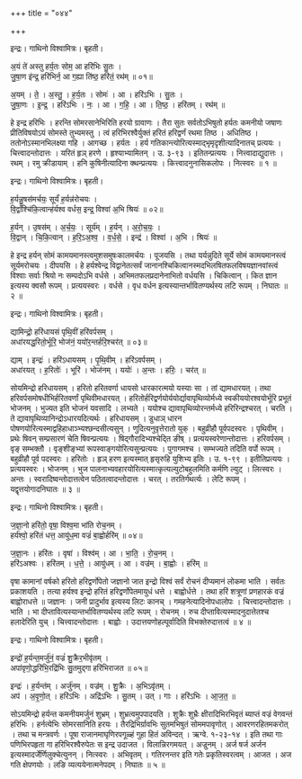 +++
title = "०४४"

+++


इन्द्रः। गाथिनो विश्वामित्रः। बृहती।

अ॒यं ते॑ अस्तु हर्य॒तः सोम॒ आ हरि॑भिः सु॒तः ।  
जु॒षा॒ण इ॑न्द्र॒ हरि॑भिर्न॒ आ ग॒ह्या ति॑ष्ठ॒ हरि॑तं॒ रथ॑म् ॥ ०१॥

अ॒यम् । ते॒ । अ॒स्तु॒ । ह॒र्य॒तः । सोमः॑ । आ । हरि॑ऽभिः । सु॒तः ।  
जु॒षा॒णः । इ॒न्द्र॒ । हरि॑ऽभिः । नः॒ । आ । ग॒हि॒ । आ । ति॒ष्ठ॒ । हरि॑तम् । रथ॑म् ॥

हे इन्द्र हरिभिः । हरन्ति सोमरसानेभिरिति हरयो ग्रावाणः । तैरा सुतः सर्वतोऽभिषुतो हर्यतः कमनीयो जषाणः प्रीतिविषयोऽयं सोमस्ते तुभ्यमस्तु । त्वं हरिभिरश्वैर्युक्तं हरितं हरिद्वर्णं रथमा तिष्ठ । अधितिष्ठ । ततोनोऽस्मानभिलक्ष्या गहि । आगच्छ । हर्यतः । हर्य गतिकान्त्योरित्यस्माद्भृमृदृशीत्यादिनातच् प्रत्ययः । चित्त्वादन्तोदात्तः । यरितं हृञ् हरणे । हृश्याभ्यामितन् । उ. ३-९३ । इतितन्प्रत्ययः । नित्त्वादाद्युदात्तः । रथम् । रमु क्रीडायाम् । हनि कुषिनीत्यादिना क्थन्प्रत्ययः । कित्त्वादनुनासिकलोपः । नित्स्वरः ॥ १ ॥

इन्द्रः। गाथिनो विश्वामित्रः। बृहती।

ह॒र्यन्नु॒षस॑मर्चयः॒ सूर्यं॑ ह॒र्यन्न॑रोचयः ।  
वि॒द्वाँश्चि॑कि॒त्वान्ह॑र्यश्व वर्धस॒ इन्द्र॒ विश्वा॑ अ॒भि श्रियः॑ ॥ ०२॥

ह॒र्यन् । उ॒षस॑म् । अ॒र्च॒यः॒ । सूर्य॑म् । ह॒र्यन् । अ॒रो॒च॒यः॒ ।  
वि॒द्वान् । चि॒कि॒त्वान् । ह॒रि॒ऽअ॒श्व॒ । व॒र्ध॒से॒ । इन्द्र॑ । विश्वा॑ । अ॒भि । श्रियः॑ ॥

हे इन्द्र हर्यन् सोमं कामयमानस्त्वमुशसमुषःकालमर्चयः । पूजयसि । तथा यर्यन्नुदिते सूर्ये सोमं कामयमानस्त्वं सूर्यमरोचयः । दीपयसि । हे हर्यश्वेन्द्र विद्वानेतत्सर्वं जानानश्चिकित्वानस्मदभिलषितफलविषयज्ञानवांस्त्वं विश्वाः सर्वाः श्रियो नः सम्पदोऽभि वर्धसे । अभिमतफलप्रदानेनाभितो वर्धयसि । चिकित्वान् । कित ज्ञान इत्यस्य क्वसौ रूपम् । प्रत्ययस्वरः । वर्धसे । वृध वर्धन इत्यस्यान्तर्भावितण्यर्थस्य लटि रूपम् । निघातः ॥ २ ॥

इन्द्रः। गाथिनो विश्वामित्रः। बृहती।

द्यामिन्द्रो॒ हरि॑धायसं पृथि॒वीं हरि॑वर्पसम् ।  
अधा॑रयद्ध॒रितो॒र्भूरि॒ भोज॑नं॒ ययो॑र॒न्तर्हरि॒श्चर॑त् ॥ ०३॥

द्याम् । इन्द्रः॑ । हरि॑ऽधायसम् । पृ॒थि॒वीम् । हरि॑ऽवर्पसम् ।  
अधा॑रयत् । ह॒रितोः॑ । भूरि॑ । भोज॑नम् । ययोः॑ । अ॒न्तः । हरिः॒ । चर॑त् ॥

सोयमिन्द्रो हरिधायसम् । हरितो हरितवर्णा धायसो धारकारत्मयो यस्याः सा । तां द्यामधारयत् । तथा हरिवर्पसमोषधीभिर्हरितवर्णां पृथिवीमधारयत् । हरितोर्हरिद्वर्णयोर्ययोर्द्यावापृथिव्योर्मध्ये स्वकीययोरश्वयोर्भूरि प्रभूतं भोजनम् । भुज्यत इति भोजनं यवसादि । लभ्यते । ययोश्च द्यावापृथिव्योरन्तर्मध्ये हरिरिन्द्रश्चरत् । चरति । ते द्यावापृथिव्यानिन्द्रोऽधारयदित्यर्थः । हरिधायसम् । डुधाञ् धारन पोषणयोरित्यस्माद्वहिहाधाञ्भ्यश्छन्दसीत्यसुन् । णुदित्यनुवृत्तेरातो युक् । बहुव्रीहौ पूर्वपदस्वरः । पृथिवीम् । प्रथेः षिवन् सम्प्रसारणं चेति षिवन्प्रत्ययः । षिद्गौरादिभ्यश्चेद्ति ङीष् । प्रत्ययस्वरेणान्तोदात्तः । हरिवर्पसम् । वृङ् सम्भक्तौ । वृङ्शीङ्भ्यां रूपस्वाङ्गयोरित्यसुन्प्रत्ययः । पुगागमश्च । सम्भज्यते तदिति वर्पो रूपम् । बहुव्रीहौ पूर्व पदस्वरः । हरितोः । हृञ् हरण इत्यस्मात् हृसृरुहि युशिभ्य इतिः । उ. १-९९ । इतीतिप्रत्ययः । प्रत्ययस्वरः । भोजनम् । भुज पालनाभ्यवहारयोरित्यस्मात्कृत्यल्युटोबहुलमिति कर्मणि ल्युट् । लित्स्वरः । अन्तः । स्वरादिष्वन्तोदात्तत्वेन पठितत्वादन्तोदात्तः । चरत् । तरतिर्गथर्त्यः । लेटि रूपम् । यद्वृत्तयोगादनिघातः ॥ ३ ॥

इन्द्रः। गाथिनो विश्वामित्रः। बृहती।

ज॒ज्ञा॒नो हरि॑तो॒ वृषा॒ विश्व॒मा भा॑ति रोच॒नम् ।  
हर्य॑श्वो॒ हरि॑तं धत्त॒ आयु॑ध॒मा वज्रं॑ बा॒ह्वोर्हरि॑म् ॥ ०४॥

ज॒ज्ञा॒नः । हरि॑तः । वृषा॑ । विश्व॑म् । आ । भा॒ति॒ । रो॒च॒नम् ।  
हरि॑ऽअश्वः । हरि॑तम् । ध॒त्ते॒ । आयु॑धम् । आ । वज्र॑म् । बा॒ह्वोः । हरि॑म् ॥

वृषा कामानां वर्षको हरितो हरिद्वर्णोपेतो जज्ञानो जात इन्द्रो विश्वं सर्वं रोचनं दीप्यमानं लोकमा भाति । सर्वतः प्रकाशयति । तत्या हर्यश्व इन्द्रो हरितं हरिद्वर्णोपेतमायुधं धत्ते । बाह्वोर्धत्ते । तथा हरिं शत्रूणां प्रणहारकं वज्रं बाह्वोराधत्ते ॥ जज्ञानः । जनी प्रादुर्भाव इत्यस्य लिटः कानच् । गमहनेत्यादिनोपधालोपः । चित्त्वादन्तोदात्तः । भाति । भा दीप्तावित्यस्यान्तर्भावितण्यर्थस्य लटि रूपम् । रोचनम् । रुच दीप्तावित्यस्मादनुदात्तेतश्च हलादेरिति युच् । चित्त्वादन्तोदात्तः । बाह्वोः । उदात्तयणोहल्पूर्वादिति विभक्तेरुदात्तत्वं ॥ ४ ॥

इन्द्रः। गाथिनो विश्वामित्रः। बृहती।

इन्द्रो॑ ह॒र्यन्त॒मर्जु॑नं॒ वज्रं॑ शु॒क्रैर॒भीवृ॑तम् ।  
अपा॑वृणो॒द्धरि॑भि॒रद्रि॑भिः सु॒तमुद्गा हरि॑भिराजत ॥ ०५॥

इन्द्रः॑ । ह॒र्यन्त॑म् । अर्जु॑नम् । वज्र॑म् । शु॒क्रैः । अ॒भिऽवृ॑तम् ।  
अप॑ । अ॒वृ॒णो॒त् । हरि॑ऽभिः । अद्रि॑ऽभिः । सु॒तम् । उत् । गाः । हरि॑ऽभिः । आ॒ज॒त॒ ॥

सोऽयमिन्द्रो हर्यन्त कमनीयमर्जुनं शुभ्रम् । शुभ्रत्वमुपपादयति । शुक्रैः शुभ्रैः क्षीरादिभिरभिवृतं ब्याप्तं वज्रं वेगवन्तं हरिभिः । हर्नत्येभिः सोमरसानिति हरयः । तैरद्रिभिर्ग्रावभिः सुतमभिषुतं सोममपावृणोत् । आवरणरहितमकरोत् । तथा च मन्त्रवर्णः । पूषा राजानमाघृणिरपगूळ्हं गुहा हितं अविन्दत् । ऋग्वे. १-२३-१४ । इति तथा गाः पणिभिरपहृता गा हरिभिरश्वैरुपेतः स इन्द्र उदाजत । विलान्निरगमयत् । अज्रुनम् । अर्ज षर्ज अर्जन इत्यस्मादर्जेर्णिलुक्चेत्युनन् । नित्स्वरः । अभिवृतम् । गतिरनन्तर इति गतेः प्रकृतिस्वरत्वम् । आजत । अज गति क्षेपणयोः । लङि व्यत्ययेनात्मनेपदम् । निघातः ॥ ५ ॥